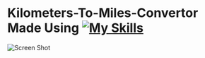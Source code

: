 # Kilometers-To-Miles-Convertor Made Using [![My Skills](https://skillicons.dev/icons?i=html,css,javascript)](https://skillicons.dev)
 
![Screen Shot](https://github.com/Kingsman119/Kilometers-To-Miles-Convertor/assets/154053800/b8b9bb5e-eb79-413a-902d-4e7986587896)
